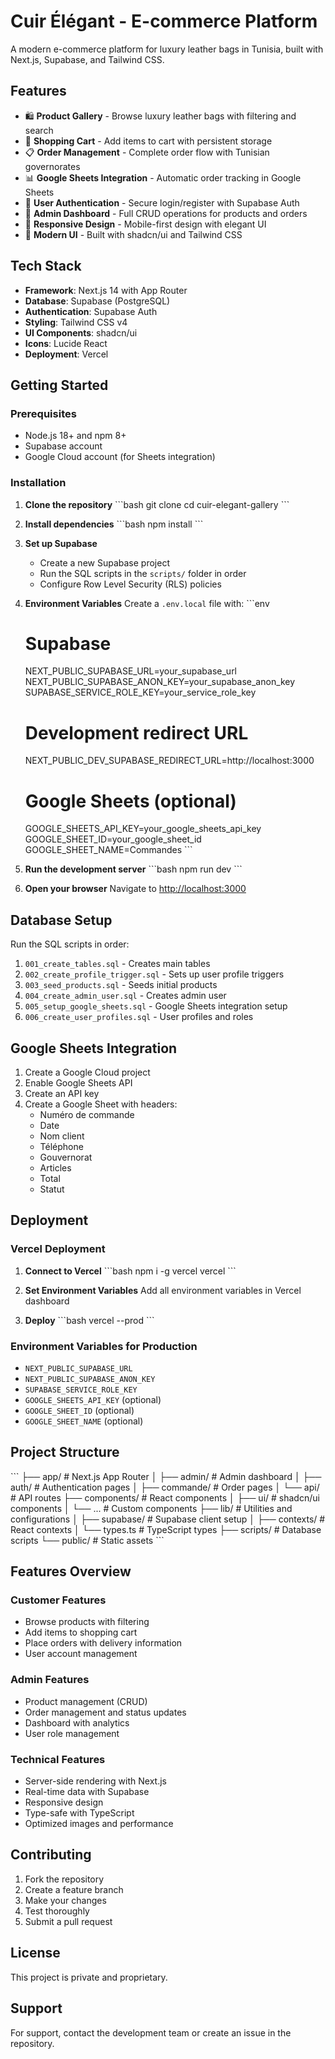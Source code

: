 # Cuir Élégant - E-commerce Platform

A modern e-commerce platform for luxury leather bags in Tunisia, built with Next.js, Supabase, and Tailwind CSS.

## Features

- 🛍️ **Product Gallery** - Browse luxury leather bags with filtering and search
- 🛒 **Shopping Cart** - Add items to cart with persistent storage
- 📋 **Order Management** - Complete order flow with Tunisian governorates
- 📊 **Google Sheets Integration** - Automatic order tracking in Google Sheets
- 👤 **User Authentication** - Secure login/register with Supabase Auth
- 🔐 **Admin Dashboard** - Full CRUD operations for products and orders
- 📱 **Responsive Design** - Mobile-first design with elegant UI
- 🎨 **Modern UI** - Built with shadcn/ui and Tailwind CSS

## Tech Stack

- **Framework**: Next.js 14 with App Router
- **Database**: Supabase (PostgreSQL)
- **Authentication**: Supabase Auth
- **Styling**: Tailwind CSS v4
- **UI Components**: shadcn/ui
- **Icons**: Lucide React
- **Deployment**: Vercel

## Getting Started

### Prerequisites

- Node.js 18+ and npm 8+
- Supabase account
- Google Cloud account (for Sheets integration)

### Installation

1. **Clone the repository**
   \`\`\`bash
   git clone <repository-url>
   cd cuir-elegant-gallery
   \`\`\`

2. **Install dependencies**
   \`\`\`bash
   npm install
   \`\`\`

3. **Set up Supabase**
   - Create a new Supabase project
   - Run the SQL scripts in the `scripts/` folder in order
   - Configure Row Level Security (RLS) policies

4. **Environment Variables**
   Create a `.env.local` file with:
   \`\`\`env
   # Supabase
   NEXT_PUBLIC_SUPABASE_URL=your_supabase_url
   NEXT_PUBLIC_SUPABASE_ANON_KEY=your_supabase_anon_key
   SUPABASE_SERVICE_ROLE_KEY=your_service_role_key
   
   # Development redirect URL
   NEXT_PUBLIC_DEV_SUPABASE_REDIRECT_URL=http://localhost:3000
   
   # Google Sheets (optional)
   GOOGLE_SHEETS_API_KEY=your_google_sheets_api_key
   GOOGLE_SHEET_ID=your_google_sheet_id
   GOOGLE_SHEET_NAME=Commandes
   \`\`\`

5. **Run the development server**
   \`\`\`bash
   npm run dev
   \`\`\`

6. **Open your browser**
   Navigate to [http://localhost:3000](http://localhost:3000)

## Database Setup

Run the SQL scripts in order:

1. `001_create_tables.sql` - Creates main tables
2. `002_create_profile_trigger.sql` - Sets up user profile triggers
3. `003_seed_products.sql` - Seeds initial products
4. `004_create_admin_user.sql` - Creates admin user
5. `005_setup_google_sheets.sql` - Google Sheets integration setup
6. `006_create_user_profiles.sql` - User profiles and roles

## Google Sheets Integration

1. Create a Google Cloud project
2. Enable Google Sheets API
3. Create an API key
4. Create a Google Sheet with headers:
   - Numéro de commande
   - Date
   - Nom client
   - Téléphone
   - Gouvernorat
   - Articles
   - Total
   - Statut

## Deployment

### Vercel Deployment

1. **Connect to Vercel**
   \`\`\`bash
   npm i -g vercel
   vercel
   \`\`\`

2. **Set Environment Variables**
   Add all environment variables in Vercel dashboard

3. **Deploy**
   \`\`\`bash
   vercel --prod
   \`\`\`

### Environment Variables for Production

- `NEXT_PUBLIC_SUPABASE_URL`
- `NEXT_PUBLIC_SUPABASE_ANON_KEY`
- `SUPABASE_SERVICE_ROLE_KEY`
- `GOOGLE_SHEETS_API_KEY` (optional)
- `GOOGLE_SHEET_ID` (optional)
- `GOOGLE_SHEET_NAME` (optional)

## Project Structure

\`\`\`
├── app/                    # Next.js App Router
│   ├── admin/             # Admin dashboard
│   ├── auth/              # Authentication pages
│   ├── commande/          # Order pages
│   └── api/               # API routes
├── components/            # React components
│   ├── ui/                # shadcn/ui components
│   └── ...                # Custom components
├── lib/                   # Utilities and configurations
│   ├── supabase/          # Supabase client setup
│   ├── contexts/          # React contexts
│   └── types.ts           # TypeScript types
├── scripts/               # Database scripts
└── public/                # Static assets
\`\`\`

## Features Overview

### Customer Features
- Browse products with filtering
- Add items to shopping cart
- Place orders with delivery information
- User account management

### Admin Features
- Product management (CRUD)
- Order management and status updates
- Dashboard with analytics
- User role management

### Technical Features
- Server-side rendering with Next.js
- Real-time data with Supabase
- Responsive design
- Type-safe with TypeScript
- Optimized images and performance

## Contributing

1. Fork the repository
2. Create a feature branch
3. Make your changes
4. Test thoroughly
5. Submit a pull request

## License

This project is private and proprietary.

## Support

For support, contact the development team or create an issue in the repository.
